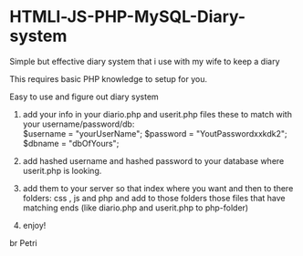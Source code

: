 # HTMLl-JS-PHP-MySQL-Diary-system
Simple but effective diary system that i use with my wife to keep a diary

This requires basic PHP knowledge to setup for you.

Easy to use and figure out diary system
1. add your info in your diario.php and userit.php files these to match with your username/password/db:               
                $username = "yourUserName";
                $password = "YoutPasswordxxkdk2";
                $dbname = "dbOfYours";
                
2. add hashed username and hashed password to your database where userit.php is looking.

3. add them to your server so that index where you want and then to there folders: css , js and php and add to those folders those files that have matching ends (like diario.php and userit.php to php-folder)

4. enjoy!

br
Petri
